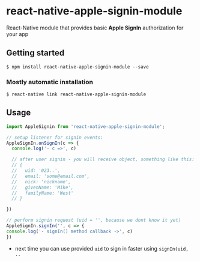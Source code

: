 # react-native-apple-signin-module

React-Native module that provides basic **Apple SignIn** authorization for your app

## Getting started

`$ npm install react-native-apple-signin-module --save`

### Mostly automatic installation

`$ react-native link react-native-apple-signin-module`

## Usage
```javascript
import AppleSignin from 'react-native-apple-signin-module';

// setup listener for signin events:
AppleSignIn.onSignIn(c => {
  console.log('- c =>', c)

  // after user signin - you will receive object, something like this: 
  // { 
  //   uid: '023..', 
  //   email: 'some@email.com',
  //   nick: 'nickname',
  //   givenName: 'Mike',
  //   familyName: 'West'
  // }

})

// perform signin request (uid = '', because we dont know it yet)
AppleSignIn.signIn('', c => {
console.log('- signIn() method callback ->', c)
})
```
* next time you can use provided `uid` to sign in faster using `signIn(uid, ..` 

